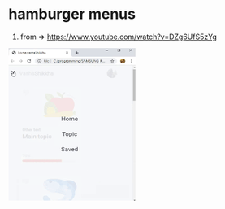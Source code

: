 # hamburger menus

1. from => https://www.youtube.com/watch?v=DZg6UfS5zYg 
<img src="https://github.com/Waqar-107/Usable-Web-Components/blob/master/assets_for_readme/ham1.gif" width="250" height="300" />
